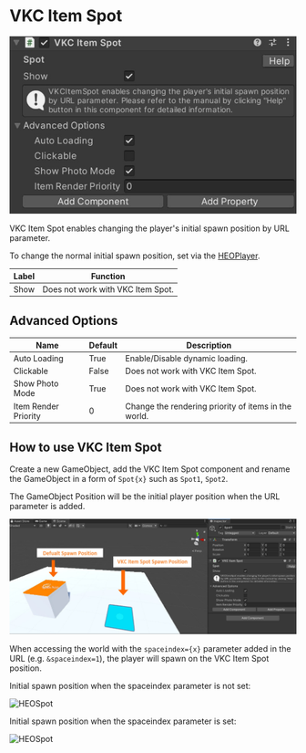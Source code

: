 # VKC Item Spot

![HEOSpot](img/HEOSpot_1.jpg)

VKC Item Spot enables changing the player's initial spawn position by URL parameter.

To change the normal initial spawn position, set via the [HEOPlayer](HEOPlayer.md).

|  Label |  Function  |
| ----   | ---- |
| Show | Does not work with VKC Item Spot. |

## Advanced Options

| Name | Default | Description |
| ---- | ---- | ---- |
| Auto Loading | True | Enable/Disable dynamic loading. |
| Clickable | False | Does not work with VKC Item Spot. |
| Show Photo Mode | True | Does not work with VKC Item Spot. |
| Item Render Priority | 0 | Change the rendering priority of items in the world. |

## How to use VKC Item Spot

Create a new GameObject, add the VKC Item Spot component and rename the GameObject in a form of `Spot{x}` such as `Spot1`, `Spot2`.

The GameObject Position will be the initial player position when the URL parameter is added.

![HEOSpot](img/HEOSpot_2.jpg)

When accessing the world with the `spaceindex={x}` parameter added in the URL (e.g. `&spaceindex=1`), the player will spawn on the VKC Item Spot position.

Initial spawn position when the spaceindex parameter is not set:

![HEOSpot](img/HEOSpot_3.jpg)

Initial spawn position when the spaceindex parameter is set:

![HEOSpot](img/HEOSpot_4.jpg)